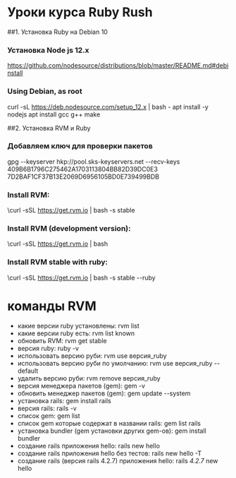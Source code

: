 # Уроки курса Ruby Rush

##1. Установка Ruby на Debian 10
### Установка Node js 12.x
https://github.com/nodesource/distributions/blob/master/README.md#debinstall
### Using Debian, as root
curl -sL https://deb.nodesource.com/setup_12.x | bash -
apt install -y nodejs
apt install gcc g++ make

##2. Установка RVM и Ruby
### Добавляем ключ для проверки пакетов
gpg --keyserver hkp://pool.sks-keyservers.net --recv-keys 409B6B1796C275462A1703113804BB82D39DC0E3 7D2BAF1CF37B13E2069D6956105BD0E739499BDB
### Install RVM:
\curl -sSL https://get.rvm.io | bash -s stable
### Install RVM (development version):
\curl -sSL https://get.rvm.io | bash
### Install RVM stable with ruby:
\curl -sSL https://get.rvm.io | bash -s stable --ruby

# команды RVM
- какие версии ruby установлены: rvm list
- какие версии ruby есть: rvm list known 
- обновить RVM: rvm get stable 
- версия ruby: ruby -v 
- использовать версию руби: rvm use версия_ruby
- использовать версию руби по умолчанию: rvm use версия_ruby --default
- удалить версию руби: rvm remove версия_ruby
- версия менеджера пакетов (gem): gem -v
- обновить менеджер пакетов (gem): gem update --system
- установка rails: gem install rails
- версия rails: rails -v
- список gem: gem list
- список gem которые содержат в названии rails: gem list rails
- установка bundler (gem установки других gem-ов): gem install bundler
- создание rails приложения hello: rails new hello
- создание rails приложения hello без тестов: rails new hello -T
- создание rails (версия rails 4.2.7) приложения hello: rails _4.2.7_ new hello
